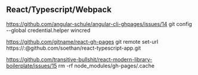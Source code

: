 ## React/Typescript/Webpack

https://github.com/angular-schule/angular-cli-ghpages/issues/14
git config --global credential.helper wincred

https://github.com/gitname/react-gh-pages
git remote set-url https://<username>:<pwd>@github.com/soethan/react-typescript-app.git

https://github.com/transitive-bullshit/react-modern-library-boilerplate/issues/15
rm -rf node_modules/gh-pages/.cache
